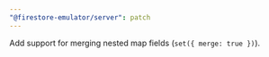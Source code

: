 ```yaml
---
"@firestore-emulator/server": patch
---
```


Add support for merging nested map fields (`set({ merge: true })`).
